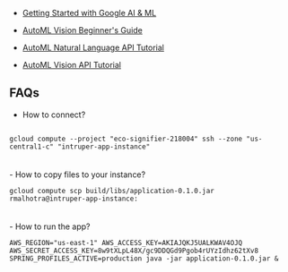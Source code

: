 


- [Getting Started with Google AI & ML](https://cloud.google.com/ml-engine/docs/tensorflow/getting-started-training-prediction?_ga=2.133596747.-452844365.1517727035&_gac=1.117566203.1535770353.CjwKCAjwzqPcBRAnEiwAzKRgS4AOLg5sf80lQ4-Ykc6ij1567UI-R-bC3j07FtpbqC-og2dPSyZJ3RoCtdwQAvD_BwE)

- [AutoML Vision Beginner's Guide](https://cloud.google.com/vision/automl/docs/beginners-guide#evaluate)

- [AutoML Natural Language API Tutorial](https://cloud.google.com/natural-language/automl/docs/tutorial)

- [AutoML Vision API Tutorial](https://cloud.google.com/vision/automl/docs/tutorial)

FAQs
----

- How to connect?

<code>
gcloud compute --project "eco-signifier-218004" ssh --zone "us-central1-c" "intruper-app-instance"
</code>
<br>
<br>
- How to copy files to your instance?
<br>
<code>
gcloud compute scp build/libs/application-0.1.0.jar rmalhotra@intruper-app-instance: 
</code>
<br>
<br>
- How to run the app?
<br>
<code>
AWS_REGION="us-east-1" AWS_ACCESS_KEY=AKIAJQKJ5UALKWAV4OJQ  AWS_SECRET_ACCESS_KEY=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 SPRING_PROFILES_ACTIVE=production java -jar application-0.1.0.jar &
</code>
